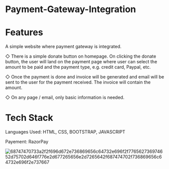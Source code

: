 # Payment-Gateway-Integration
# Features
 A simple website where payment gateway is integrated.

◇ There is a simple donate button on homepage. On clicking the donate button, the user will land on the payment page where user can select the amount to be paid and the payment type, e.g. credit card, Paypal, etc.

◇ Once the payment is done and invoice will be generated and email will be sent to the user for the payment received. The invoice will contain the amount.

◇ On any page / email, only basic information is needed.

# Tech Stack
Languages Used: HTML, CSS, BOOTSTRAP, JAVASCRIPT

Payement: RazorPay

![68747470733a2f2f696d672e736869656c64732e696f2f776562736974652d75702d646f776e2d677265656e2d7265642f687474702f736869656c64732e696f2e737667](https://user-images.githubusercontent.com/84166581/191164063-d0d6f36c-a15d-49fd-9bdd-1d23c2ee66f4.svg)
